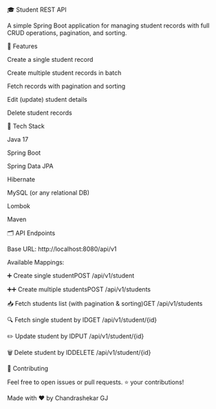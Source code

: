 🎓 Student REST API

A simple Spring Boot application for managing student records with full CRUD operations, pagination, and sorting.

🌟 Features

Create a single student record

Create multiple student records in batch

Fetch records with pagination and sorting

Edit (update) student details

Delete student records

🚀 Tech Stack

Java 17

Spring Boot

Spring Data JPA

Hibernate

MySQL (or any relational DB)

Lombok

Maven

🗂️ API Endpoints

Base URL: http://localhost:8080/api/v1

Available Mappings:

➕ Create single studentPOST /api/v1/student

➕➕ Create multiple studentsPOST /api/v1/students

📥 Fetch students list (with pagination & sorting)GET /api/v1/students

🔍 Fetch single student by IDGET /api/v1/student/{id}

✏️ Update student by IDPUT /api/v1/student/{id}

🗑️ Delete student by IDDELETE /api/v1/student/{id}

🤝 Contributing

Feel free to open issues or pull requests. ⭐️ your contributions!

Made with ❤️ by Chandrashekar GJ
